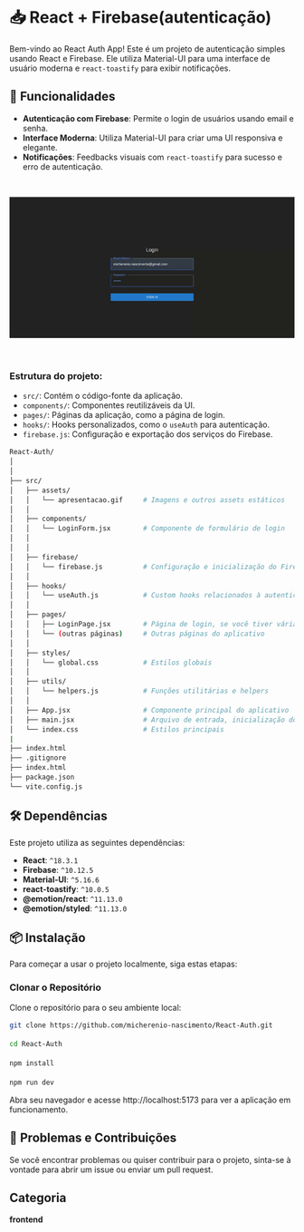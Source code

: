 # 📥 React + Firebase(autenticação)

Bem-vindo ao React Auth App! Este é um projeto de autenticação simples usando React e Firebase. Ele utiliza Material-UI para uma interface de usuário moderna e `react-toastify` para exibir notificações.

## 🚀 Funcionalidades

- **Autenticação com Firebase**: Permite o login de usuários usando email e senha.
- **Interface Moderna**: Utiliza Material-UI para criar uma UI responsiva e elegante.
- **Notificações**: Feedbacks visuais com `react-toastify` para sucesso e erro de autenticação.

<br>

![](./src/assets/apresentacao.gif)

<br>

### Estrutura do projeto:

- `src/`: Contém o código-fonte da aplicação.
- `components/`: Componentes reutilizáveis da UI.
- `pages/`: Páginas da aplicação, como a página de login.
- `hooks/`: Hooks personalizados, como o `useAuth` para autenticação.
- `firebase.js`: Configuração e exportação dos serviços do Firebase.


```bash
React-Auth/
│
│
├── src/
│   ├── assets/
│   │   └── apresentacao.gif     # Imagens e outros assets estáticos
│   │
│   ├── components/
│   │   └── LoginForm.jsx        # Componente de formulário de login
│   │    
│   │
│   ├── firebase/
│   │   └── firebase.js          # Configuração e inicialização do Firebase
│   │
│   ├── hooks/
│   │   └── useAuth.js           # Custom hooks relacionados à autenticação
│   │
│   ├── pages/
│   │   ├── LoginPage.jsx        # Página de login, se você tiver várias páginas
│   │   └── (outras páginas)     # Outras páginas do aplicativo
│   │
│   ├── styles/
│   │   └── global.css           # Estilos globais
│   │
│   ├── utils/
│   │   └── helpers.js           # Funções utilitárias e helpers
│   │
│   ├── App.jsx                  # Componente principal do aplicativo
│   ├── main.jsx                 # Arquivo de entrada, inicialização do React
│   └── index.css                # Estilos principais
|              
├── index.html
├── .gitignore
├── index.html
├── package.json
└── vite.config.js

```

## 🛠️ Dependências

Este projeto utiliza as seguintes dependências:

- **React**: `^18.3.1`
- **Firebase**: `^10.12.5`
- **Material-UI**: `^5.16.6`
- **react-toastify**: `^10.0.5`
- **@emotion/react**: `^11.13.0`
- **@emotion/styled**: `^11.13.0`

## 📦 Instalação

Para começar a usar o projeto localmente, siga estas etapas:

### Clonar o Repositório

Clone o repositório para o seu ambiente local:

```sh
git clone https://github.com/micherenio-nascimento/React-Auth.git

cd React-Auth

npm install

npm run dev

```

Abra seu navegador e acesse http://localhost:5173 para ver a aplicação em funcionamento.

## 🤔 Problemas e Contribuições
Se você encontrar problemas ou quiser contribuir para o projeto, sinta-se à vontade para abrir um issue ou enviar um pull request.


## Categoria
**frontend**